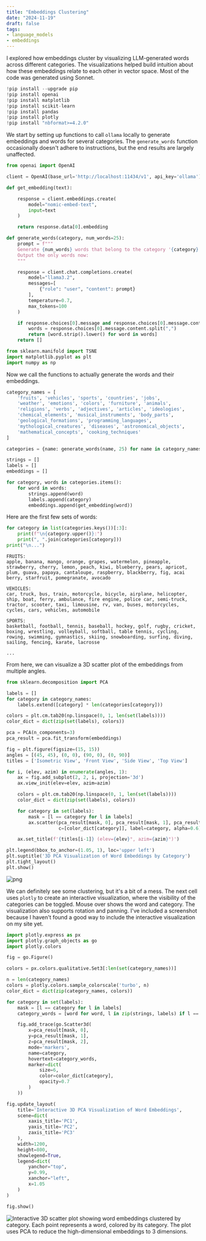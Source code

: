 ```yaml
---
title: "Embeddings Clustering"
date: "2024-11-19"
draft: false
tags:
- language_models
- embeddings
---
```


I explored how embeddings cluster by visualizing LLM-generated words across different categories.
The visualizations helped build intuition about how these embeddings relate to each other in vector space. Most of the code was generated using Sonnet.

```python
!pip install --upgrade pip
!pip install openai
!pip install matplotlib
!pip install scikit-learn
!pip install pandas
!pip install plotly
!pip install "nbformat>=4.2.0"
```

We start by setting up functions to call `ollama` locally to generate embeddings and words for several categories.
The `generate_words` function occasionally doesn't adhere to instructions, but the end results are largely unaffected.


```python
from openai import OpenAI

client = OpenAI(base_url='http://localhost:11434/v1', api_key='ollama')

def get_embedding(text):

    response = client.embeddings.create(
        model="nomic-embed-text",
        input=text
    )

    return response.data[0].embedding
```


```python
def generate_words(category, num_words=25):
    prompt = f"""
    Generate {num_words} words that belong to the category '{category}'. Provide them as a comma-separated list.
    Output the only words now:
    """

    response = client.chat.completions.create(
        model="llama3.2",
        messages=[
            {"role": "user", "content": prompt}
        ],
        temperature=0.7,
        max_tokens=100
    )

    if response.choices[0].message and response.choices[0].message.content:
        words = response.choices[0].message.content.split(",")
        return [word.strip().lower() for word in words]
    return []
```


```python
from sklearn.manifold import TSNE
import matplotlib.pyplot as plt
import numpy as np
```

Now we call the functions to actually generate the words and their embeddings.


```python
category_names = [
    'fruits', 'vehicles', 'sports', 'countries', 'jobs',
    'weather', 'emotions', 'colors', 'furniture', 'animals',
    'religions', 'verbs', 'adjectives', 'articles', 'ideologies',
    'chemical_elements', 'musical_instruments', 'body_parts',
    'geological_formations', 'programming_languages',
    'mythological_creatures', 'diseases', 'astronomical_objects',
    'mathematical_concepts', 'cooking_techniques'
]

categories = {name: generate_words(name, 25) for name in category_names}

strings = []
labels = []
embeddings = []

for category, words in categories.items():
    for word in words:
        strings.append(word)
        labels.append(category)
        embeddings.append(get_embedding(word))
```

Here are the first few sets of words:


```python
for category in list(categories.keys())[:3]:
    print(f"\n{category.upper()}:")
    print(", ".join(categories[category]))
print("\n...")
```


    FRUITS:
    apple, banana, mango, orange, grapes, watermelon, pineapple, strawberry, cherry, lemon, peach, kiwi, blueberry, pears, apricot, plum, guava, papaya, cantaloupe, raspberry, blackberry, fig, acai berry, starfruit, pomegranate, avocado

    VEHICLES:
    car, truck, bus, train, motorcycle, bicycle, airplane, helicopter, ship, boat, ferry, ambulance, fire engine, police car, semi-truck, tractor, scooter, taxi, limousine, rv, van, buses, motorcycles, cycles, cars, vehicles, automobile

    SPORTS:
    basketball, football, tennis, baseball, hockey, golf, rugby, cricket, boxing, wrestling, volleyball, softball, table tennis, cycling, rowing, swimming, gymnastics, skiing, snowboarding, surfing, diving, sailing, fencing, karate, lacrosse

    ...


From here, we can visualize a 3D scatter plot of the embeddings from multiple angles.


```python
from sklearn.decomposition import PCA

labels = []
for category in category_names:
    labels.extend([category] * len(categories[category]))

colors = plt.cm.tab20(np.linspace(0, 1, len(set(labels))))
color_dict = dict(zip(set(labels), colors))

pca = PCA(n_components=3)
pca_result = pca.fit_transform(embeddings)

fig = plt.figure(figsize=(15, 15))
angles = [(45, 45), (0, 0), (90, 0), (0, 90)]
titles = ['Isometric View', 'Front View', 'Side View', 'Top View']

for i, (elev, azim) in enumerate(angles, 1):
    ax = fig.add_subplot(2, 2, i, projection='3d')
    ax.view_init(elev=elev, azim=azim)

    colors = plt.cm.tab20(np.linspace(0, 1, len(set(labels))))
    color_dict = dict(zip(set(labels), colors))

    for category in set(labels):
        mask = [l == category for l in labels]
        ax.scatter(pca_result[mask, 0], pca_result[mask, 1], pca_result[mask, 2],
                   c=[color_dict[category]], label=category, alpha=0.6)

    ax.set_title(f'{titles[i-1]} (elev={elev}°, azim={azim}°)')

plt.legend(bbox_to_anchor=(1.05, 1), loc='upper left')
plt.suptitle('3D PCA Visualization of Word Embeddings by Category')
plt.tight_layout()
plt.show()
```



![png](images/notebook_12_0.png)



We can definitely see some clustering, but it's a bit of a mess.
The next cell uses `plotly` to create an interactive visualization, where the visibility of the categories can be toggled.
Mouse over shows the word and category.
The visualization also supports rotation and panning.
I've included a screenshot because I haven't found a good way to include the interactive visualization on my site yet.

```python
import plotly.express as px
import plotly.graph_objects as go
import plotly.colors

fig = go.Figure()

colors = px.colors.qualitative.Set3[:len(set(category_names))]

n = len(category_names)
colors = plotly.colors.sample_colorscale('turbo', n)
color_dict = dict(zip(category_names, colors))

for category in set(labels):
    mask = [l == category for l in labels]
    category_words = [word for word, l in zip(strings, labels) if l == category]

    fig.add_trace(go.Scatter3d(
        x=pca_result[mask, 0],
        y=pca_result[mask, 1],
        z=pca_result[mask, 2],
        mode='markers',
        name=category,
        hovertext=category_words,
        marker=dict(
            size=6,
            color=color_dict[category],
            opacity=0.7
        )
    ))

fig.update_layout(
    title='Interactive 3D PCA Visualization of Word Embeddings',
    scene=dict(
        xaxis_title='PC1',
        yaxis_title='PC2',
        zaxis_title='PC3'
    ),
    width=1200,
    height=800,
    showlegend=True,
    legend=dict(
        yanchor="top",
        y=0.99,
        xanchor="left",
        x=1.05
    )
)

fig.show()
```

![Interactive 3D scatter plot showing word embeddings clustered by category. Each point represents a word, colored by its category. The plot uses PCA to reduce the high-dimensional embeddings to 3 dimensions.](images/interactive_scatter.png)
